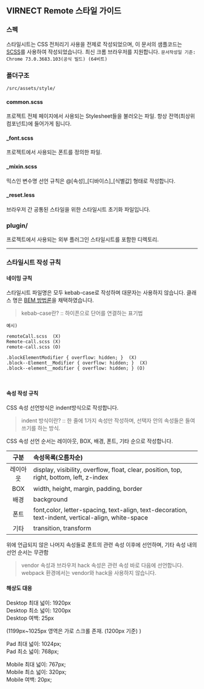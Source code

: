 ## VIRNECT Remote 스타일 가이드
### 스펙 
 
스타일시트는 CSS 전처리기 사용을 전제로 작성되었으며, 
이 문서의 샘플코드는 [SCSS](https://sass-lang.com/)를 사용하여 작성되었습니다. 
최신 크롬 브라우저를 지원합니다. `문서작성일 기준: Chrome 73.0.3683.103(공식 빌드) (64비트)`
 
### 폴더구조

```
/src/assets/style/

```

#### common.scss 
프로젝트 전체 페이지에서 사용되는 Stylesheet들을 불러오는 파일. 
항상 전역(최상위 컴포넌트)에 들어가게 됩니다. 
 
 
#### _font.scss 
프로젝트에서 사용되는 폰트를 정의한 파일. 

 
#### _mixin.scss 
믹스인 변수명 선언 규칙은 @[속성]\_[디바이스]_[식별값] 형태로 작성합니다. 
 
 
#### _reset.less 
브라우저 간 공통된 스타일을 위한 스타일시트 초기화 파일입니다. 

### plugin/
프로젝트에서 사용되는 외부 플러그인 스타일시트를 포함한 디렉토리.  
 
___

### 스타일시트 작성 규칙 
 
 
#### 네이밍 규칙 
 
스타일시트 파일명은 모두 kebab-case로 작성하며 대문자는 사용하지 않습니다. 
클래스 명은 [BEM 방법론](http://getbem.com/naming/)을 채택하였습니다.

 
> kebab-case란? :: 하이픈으로 단어를 연결하는 표기법 
 
``` 
예시) 
 
remoteCall.scss  (X) 
Remote-call.scss (X) 
remote-call.scss (O) 
 
.blockElementModifier { overflow: hidden; }  (X) 
.block--Element__Modifier { overflow: hidden; }  (X) 
.block--element__modifier { overflow: hidden; } (O) 

 
``` 
 
 
#### 속성 작성 규칙 
 
CSS 속성 선언방식은 indent방식으로 작성합니다. 
 
> indent 방식이란? :: 한 줄에 1가지 속성만 작성하며, 선택자 안의 속성들은 들여쓰기를 하는 방식. 
 
CSS 속성 선언 순서는 레이아웃, BOX, 배경, 폰트, 기타 순으로 작성합니다. 
 
|  구분  | 속성목록(오름차순) |
| :----: | :----------------- |
| 레이아웃 	| display, visibility, overflow, float, clear, position, top, right, bottom, left, z-index 	|
| BOX 	| width, height, margin, padding, border 	|
| 배경 	| background 	|
| 폰트 	| font,color, letter-spacing, text-align, text-decoration, text-indent, vertical-align, white-space 	|
| 기타 	| transition, transform 	|
위에 언급되지 않은 나머지 속성들로 폰트의 관련 속성 이후에 선언하며, 기타 속성 내의 선언 순서는 무관함 
 
> vendor 속성과 브라우저 hack 속성은 관련 속성 바로 다음에 선언합니다.
> webpack 환경에서는 vendor와 hack을 사용하지 않습니다.

#### 해상도 대응

Desktop 최대 넓이: 1920px\
Desktop 최소 넓이: 1200px\
Desktop 여백: 25px
 
(1199px~1025px 영역은 가로 스크롤 존재. (1200px 기준) )
 
Pad 최대 넓이: 1024px;\
Pad 최소 넓이: 768px;
 
Mobile 최대 넓이: 767px;\
Mobile 최소 넓이: 320px;\
Mobile 여백: 20px;